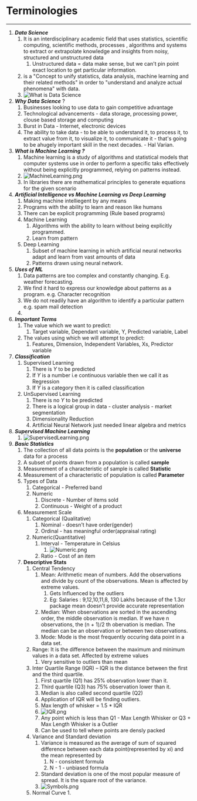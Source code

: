 # Terminologies

---

1. **_Data Science_**
   1. It is an interdisciplinary academic field that uses statistics, scientific computing, scientific methods, processes , algorithms and systems to extract or extrapolate knowledge and insights from noisy, structured and unstructured data
      1. Unstructured data = data make sense, but we can't pin point exact location to get particular information.
   2. is a "Concept to unify statistics, data analysis, machine learning and their related methods" in order to "understand and analyze actual phenomena" with data.
   3. ![What is Data Science](./images/datascience.png)
2. **_Why Data Science_** ?
   1. Businesses looking to use data to gain competitive advantage
   2. Technological advancements - data storage, processing power, clouse based storage and computing
   3. Burst in Data - Internet, electronic devices
   4. The ability to take data - to be able to understand it, to process it, to extract value from it, to visualize it, to communicate it - that's going to be ahugely important skill in the next decades. - Hal Varian.
3. **_What is Machine Learning ?_**
   1. Machine learning is a study of algorithms and statistical models that computer systems use in order to perform a specific taks effectively without being explicitly programmed, relying on patterns instead.
   2. ![MachineLearning.png](./MachineLearning.png)
   3. In libraries there are mathematical principles to generate equations for the given scenario
4. **_Artificial Intelligence vs Machine Learning vs Deep Learning_**
   1. Making machine intelliegent by any means
   2. Programs with the ability to learn and reason like humans
   3. There can be explicit programming (Rule based programs)
   4. Machine Learning
      1. Algorithms with the ability to learn without being explicitly programmed.
      2. Learn from pattern
   5. Deep Learning
      1. Subset of machine learning in which artificial neural networks adapt and learn from vast amounts of data
      2. Patterns drawn using neural network.
5. **_Uses of ML_**
   1. Data patterns are too complex and constantly changing. E.g. weather forecasting.
   2. We find it hard to express our knowledge about patterns as a program. e.g. Character recognition
   3. We do not readily have an algorithm to identify a particular pattern e.g. spam mail detection
   4.
6. **_Important Terms_**
   1. The value which we want to predict:
      1. Target variable, Dependant variable, Y, Predicted variable, Label
   2. The values using which we will attempt to predict:
      1. Features, Dimension, Independent Variables, Xs, Predictor variable
7. **_Classification_**
   1. Supervised Learning
      1. There is $Y$ to be predicted
      2. If $Y$ is a number i.e continuous variable then we call it as Regression
      3. If $Y$ is a category then it is called classification
   2. UnSupervised Learning
      1. There is no $Y$ to be predicted
      2. There is a logical group in data - cluster analysis - market segmentation
      3. Dimensionality Reduction
      4. Artificial Neural Network just needed linear algebra and metrics
8. **_Supervised Machine Learning_**
   1. ![SupervisedLearning.png](./images/SupervisedLearning.png)
9. ***Basic Statistics***
	1. The collection of all data points is the **population** or the **universe** data for a process
	2. A subset of points drawn from a population is called **sample**
	3. Measurement of a characteristic of sample is called **Statistic**
	4. Measurement of a characteristic of population is called **Parameter**
	5.  Types of Data
		1. Categorical - Preferred band
		2. Numeric
			1. Discrete - Number of items sold
			2. Continuous - Weight of a product
	6.  Measurement Scale
		1. Categorical (Qualitative)
			1. Nominal - doesn't have order(gender)
			2. Ordinal - has meaningful order(appraisal rating)
		2. Numeric(Quantitative)
			1. Interval - Temperature in Celsius
				1. ![Numeric.png](./images/Numeric.png)
			2. Ratio - Cost of an item
	7.  **Descriptive Stats**
		1. Central Tendency
			1. Mean: Arithmetic mean of numbers. Add the observations and divide by count of the observations. Mean is affected by extreme values.
				1. Gets Influenced by the outliers
				2. Eg: Salaries : 9,12,10,11,8, 130 Lakhs because of the 1.3cr package mean doesn't provide accurate representation
			2. Median: When observations are sorted in the ascending order, the middle observation is median. If we have n observations, the (n + 1)/2 th obervation is median. The median can be an observation or between two observations.
			3.  Mode: Mode is the most frequently occuring data point in a data set.
		2. Range: It is the difference between the maximum and minimum values in a data set. Affected by extreme values
			1. Very sensitive to outliers than mean
		3. Inter Quartile Range (IQR) – IQR is the distance between the first and the third quartile.
			1. First quartile (Q1) has 25% observation lower than it. 
			2. Third quartile (Q3) has 75% observation lower than it.
			3. Median is also called second quartile (Q2)
			4. Application of IQR will be finding outliers.
			5. Max length of whisker  = 1.5 * IQR 
			6. ![IQR.png](./images/IQR.png)
			7. Any point which is less than Q1 - Max Length Whisker or Q3 + Max Length Whisker is a Outlier 
			8. Can be used to tell where points are densly packed
		4. Variance and Standard deviation
			1. Variance is measured as the average of sum of squared difference between each data point(represented by xi) and the mean represented by
				1. N - consistent formula
				2. N - 1 - unbiased formula
			2. Standard deviation is one of the most popular measure of spread. It is the square root of the variance.
			3. ![Symbols.png](./images/Symbols.png)
		5. Normal Curve
			1. 
